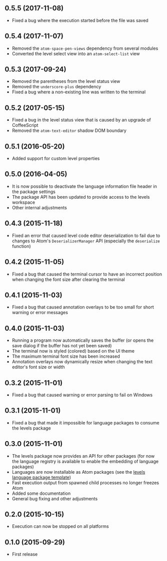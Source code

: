 ## 0.5.5 (2017-11-08)

* Fixed a bug where the execution started before the file was saved

## 0.5.4 (2017-11-07)

* Removed the `atom-space-pen-views` dependency from several modules
* Converted the level select view into an `atom-select-list` view

## 0.5.3 (2017-09-24)

* Removed the parentheses from the level status view
* Removed the `underscore-plus` dependency
* Fixed a bug where a non-existing line was written to the terminal

## 0.5.2 (2017-05-15)

* Fixed a bug in the level status view that is caused by an upgrade of CoffeeScript
* Removed the `atom-text-editor` shadow DOM boundary

## 0.5.1 (2016-05-20)

* Added support for custom level properties

## 0.5.0 (2016-04-05)

* It is now possible to deactivate the language information file header in the package settings
* The package API has been updated to provide access to the levels workspace
* Other internal adjustments

## 0.4.3 (2015-11-18)

* Fixed an error that caused level code editor deserialization to fail due to changes to Atom's `DeserializerManager` API (especially the `deserialize` function)

## 0.4.2 (2015-11-05)

* Fixed a bug that caused the terminal cursor to have an incorrect position when changing the font size after clearing the terminal

## 0.4.1 (2015-11-03)

* Fixed a bug that caused annotation overlays to be too small for short warning or error messages

## 0.4.0 (2015-11-03)

* Running a program now automatically saves the buffer (or opens the save dialog if the buffer has not yet been saved)
* The terminal now is styled (colored) based on the UI theme
* The maximum terminal font size has been increased
* Annotation overlays now dynamically resize when changing the text editor's font size or width

## 0.3.2 (2015-11-01)

* Fixed a bug that caused warning or error parsing to fail on Windows

## 0.3.1 (2015-11-01)

* Fixed a bug that made it impossible for language packages to consume the levels package

## 0.3.0 (2015-11-01)

* The levels package now provides an API for other packages (for now the language registry is available to enable the embedding of language packages)
* Languages are now installable as Atom packages (see the [levels language package template](https://github.com/lakrme/atom-levels-language-template))
* Fast execution output from spawned child processes no longer freezes Atom
* Added some documentation
* General bug fixing and other adjustments

## 0.2.0 (2015-10-15)

* Execution can now be stopped on all platforms

## 0.1.0 (2015-09-29)

* First release